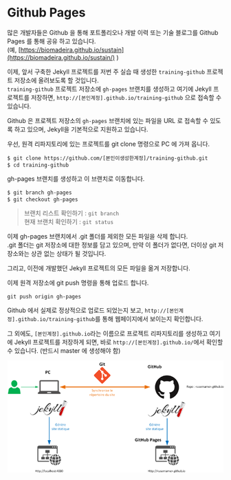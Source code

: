 # Github Pages

많은 개발자들은 Github 을 통해 포트폴리오나 개발 이력 또는 기술 블로그를 Github Pages 를 통해 공유 하고 있습니다.  
\(예, [https://biomadeira.github.io/sustain](https://biomadeira.github.io/sustain/) \)

이제, 앞서 구축한 Jekyll 프로젝트를 저번 주 실습 때 생성한 `training-github` 프로젝트 저장소에 올려보도록 할 것입니다.  
`training-github` 프로젝트 저장소에 `gh-pages` 브랜치를 생성하고 여기에 Jekyll 프로젝트를 저장하면, `http://[본인계정].github.io/training-github` 으로 접속할 수 있습니다.

Github 은 프로젝트 저장소의 `gh-pages` 브랜치에 있는 파일을 URL 로 접속할 수 있도록 하고 있으며, Jekyll을 기본적으로 지원하고 있습니다.

우선, 원격 리파지토리에 있는 프로젝트를 git clone 명령으로 PC 에 가져 옵니다.

```
$ git clone https://github.com/[본인이생성한계정]/training-github.git
$ cd training-github
```

gh-pages 브랜치를 생성하고 이 브랜치로 이동합니다.

```
$ git branch gh-pages
$ git checkout gh-pages
```

> 브랜치 리스트 확인하기 : `git branch`  
> 현재 브랜치 확인하기 : `git status`

이제 gh-pages 브랜치에서 .git 폴더를 제외한 모든 파일을 삭제 합니다.  
.git 폴더는 git 저장소에 대한 정보를 담고 있으며, 만약 이 폴더가 없다면, 더이상 git 저장소와는 상관 없는 상태가 될 것입니다.

그리고, 이전에 개발했던 Jekyll 프로젝트의 모든 파일을 옮겨 저장합니다.

이제 원격 저장소에 git push 명령을 통해 업로드 합니다.

```
git push origin gh-pages
```

Github 에서 실제로 정상적으로 업로드 되었는지 보고, `http://[본인계정].github.io/training-github`를 통해 웹페이지에서 보이는지 확인합니다.

그 외에도, `[본인계정].github.io`라는 이름으로 프로젝트 리파지토리를 생성하고 여기에 Jekyll 프로젝트를 저장하게 되면, 바로 `http://[본인계정].github.io/`에서 확인할 수 있습니다. \(반드시 master 에 생성해야 함\)

![](/images/Jekyll-GitHubPages.png)

